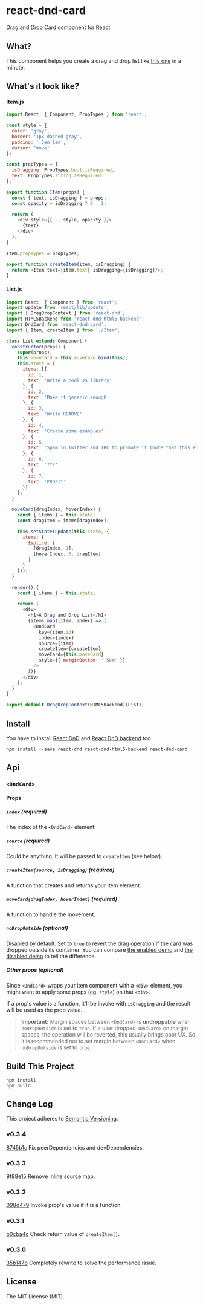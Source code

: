 # react-dnd-card
Drag and Drop Card component for React

## What?
This component helps you create a drag and drop list like [this one](https://gaearon.github.io/react-dnd/examples-sortable-simple.html) in a minute.

## What's it look like?

#### Item.js
```javascript
import React, { Component, PropTypes } from 'react';

const style = {
  color: 'gray',
  border: '1px dashed gray',
  padding: '.5em 1em',
  cursor: 'move'
};

const propTypes = {
  isDragging: PropTypes.bool.isRequired,
  text: PropTypes.string.isRequired
};

export function Item(props) {
  const { text, isDragging } = props;
  const opacity = isDragging ? 0 : 1;

  return (
    <div style={{ ...style, opacity }}>
      {text}
    </div>
  );
}

Item.propTypes = propTypes;

export function createItem(item, isDragging) {
  return <Item text={item.text} isDragging={isDragging}/>;
}
```

#### List.js
```javascript
import React, { Component } from 'react';
import update from 'react/lib/update';
import { DragDropContext } from 'react-dnd';
import HTML5Backend from 'react-dnd-html5-backend';
import DndCard from 'react-dnd-card';
import { Item, createItem } from './Item';

class List extends Component {
  constructor(props) {
    super(props);
    this.moveCard = this.moveCard.bind(this);
    this.state = {
      items: [{
        id: 1,
        text: 'Write a cool JS library'
      }, {
        id: 2,
        text: 'Make it generic enough'
      }, {
        id: 3,
        text: 'Write README'
      }, {
        id: 4,
        text: 'Create some examples'
      }, {
        id: 5,
        text: 'Spam in Twitter and IRC to promote it (note that this element is taller than the others)'
      }, {
        id: 6,
        text: '???'
      }, {
        id: 7,
        text: 'PROFIT'
      }]
    };
  }

  moveCard(dragIndex, hoverIndex) {
    const { items } = this.state;
    const dragItem = items[dragIndex];

    this.setState(update(this.state, {
      items: {
        $splice: [
          [dragIndex, 1],
          [hoverIndex, 0, dragItem]
        ]
      }
    }));
  }

  render() {
    const { items } = this.state;

    return (
      <div>
        <h1>A Drag and Drop List</h1>
        {items.map((item, index) => (
          <DndCard
            key={item.id}
            index={index}
            source={item}
            createItem={createItem}
            moveCard={this.moveCard}
            style={{ marginBottom: '.5em' }}
          />
        ))}
      </div>
    );
  }
}

export default DragDropContext(HTML5Backend)(List);
```

## Install
You have to install [React DnD](https://github.com/gaearon/react-dnd) and [React DnD backend](http://gaearon.github.io/react-dnd/docs-overview.html#backends) too.
```
npm install --save react-dnd react-dnd-html5-backend react-dnd-card
```

## Api
### `<DndCard>`

#### Props

##### `index` (required)
The index of the `<DndCard>` element.

##### `source` (required)
Could be anything. It will be passed to `createItem` (see below).

##### `createItem(source, isDragging)` (required)
A function that creates and returns your item element.

##### `moveCard(dragIndex, hoverIndex)` (required)
A function to handle the movement.

##### `noDropOutside` (optional)
Disabled by default. Set to `true` to revert the drag operation if the card was dropped outside its container. You can compare [the enabled demo](http://gaearon.github.io/react-dnd/examples-sortable-cancel-on-drop-outside.html) and [the disabled demo](http://gaearon.github.io/react-dnd/examples-sortable-simple.html) to tell the difference.

##### Other props (optional)
Since `<DndCard>` wraps your item component with a `<div>` element, you might want to apply some props (eg. `style`) on that `<div>`.

If a prop's value is a function, it'll be invoke with `isDragging` and the result will be used as the prop value.

> **Important:** Margin spaces between `<DndCard>` is **undroppable** when `noDropOutside` is set to `true`. If a user dropped `<DndCard>` on margin spaces, the operation will be reverted, this usually brings poor UX. So it is recommended not to set margin between `<DndCard>` when `noDropOutside` is set to `true`.

## Build This Project
```
npm install
npm build
```

## Change Log
This project adheres to [Semantic Versioning](http://semver.org/).

### v0.3.4
[8745b1c](https://github.com/jas-chen/react-dnd-card/commit/8745b1c97be6b8f3111c5a191131066cf63609dd) Fix peerDependencies and devDependencies.

### v0.3.3
[9f88e15](https://github.com/jas-chen/react-dnd-card/commit/9f88e157dbf5796eaa91c037cf5a9f3d8b8cfce7) Remove inline source map.

### v0.3.2
[098d479](https://github.com/jas-chen/react-dnd-card/commit/098d47920e8715c5b47b2f4a78f4cc9d36c28353) Invoke prop's value if it is a function.

### v0.3.1
[b0cba4c](https://github.com/jas-chen/react-dnd-card/commit/b0cba4c73b6d26fe834045d135dcc0a0123f47aa) Check return value of `createItem()`.

### v0.3.0
[35b147b](https://github.com/jas-chen/react-dnd-card/commit/35b147b8086b090d4cfc9899a21c9f4f14ea8544) Completely rewrite to solve the performance issue.

## License
The MIT License (MIT).
